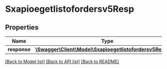 # Sxapioegetlistofordersv5Resp

## Properties
Name | Type | Description | Notes
------------ | ------------- | ------------- | -------------
**response** | [**\Swagger\Client\Model\Sxapioegetlistofordersv5Response**](Sxapioegetlistofordersv5Response.md) |  | [optional] 

[[Back to Model list]](../README.md#documentation-for-models) [[Back to API list]](../README.md#documentation-for-api-endpoints) [[Back to README]](../README.md)


